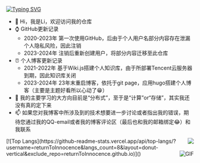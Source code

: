 <a href="https://git.io/typing-svg"><img src="https://readme-typing-svg.demolab.com?font=Fira+Code&weight=500&pause=1000&multiline=true&width=700&height=50&lines=Welcome!+I'm+Li%2C+a+young+man+who+wants+to+be+a+Geek~" alt="Typing SVG" /></a>  






- 👋 Hi，我是Li，欢迎访问我的仓库
- ⌚ GitHub更新记录
  - 2020-2023年 第一次使用GitHub，后由于个人用户名部分内容存在泄漏个人隐私风险，因此注销
  - 2023-2024年 注销后重新创建用户，将部分内容迁移至此仓库
- ⏰ 个人博客更新记录
  - 2021-2022年 基于Wiki.js搭建个人知识库，由于所部署Tencent云服务器到期，因此知识库关闭
  - 2023-2024年 23年末重启博客，依托于git page，应用hugo搭建个人博客（主要是主题好看所以心动了😁）
- 🌱 我的主要学习的大方向目前是“分布式”，至于是“计算”or“存储”，其实我还没有真的定下来
- 📫 如果您对我博客中所涉及到的技术想要进一步讨论或者指出我的错误，期待您通过我的QQ-email或者我的博客评论区（最后也和我的邮箱绑定😂）和我联系  

<img align="right" src="https://raw.githubusercontent.com/JoeyBling/JoeyBling/master/pic/pusheencode.gif](https://github-readme-stats.vercel.app/api/top-langs/?username=returnToInnocence&langs_count=8&layout=donut-vertical&exclude_repo=returnToInnocence.github.io" />  
[![Top Langs](https://github-readme-stats.vercel.app/api/top-langs/?username=returnToInnocence&langs_count=8&layout=donut-vertical&exclude_repo=returnToInnocence.github.io)]()
<img align="right" alt="GIF" src="https://raw.githubusercontent.com/JoeyBling/JoeyBling/master/pic/pusheencode.gif" />  

